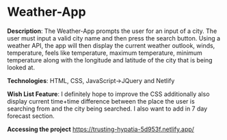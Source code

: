 # Weather-App  

**Description**: The Weather-App  prompts the user for an input of a city. The user must input a valid city name and then press the search button. Using a weather API, the app will then display the current
weather outlook, winds, temperature, feels like temperature, maximum temperature, minimum 
temperature along with the longitude and latitude of the city that is being looked at.

**Technologies**: HTML, CSS, JavaScript->JQuery and Netlify

**Wish List Feature**: I definitely hope to improve the CSS additionally also display 
current time+time difference between the place the user is searching from and the city being searched.
I also want to add in 7 day forecast section.

**Accessing the project**
https://trusting-hypatia-5d953f.netlify.app/ 